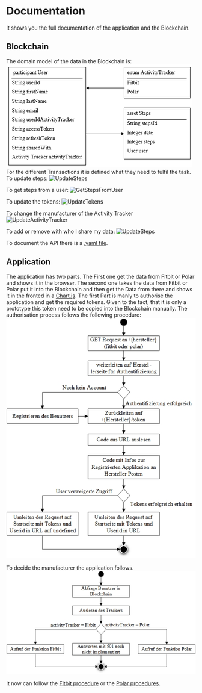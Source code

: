 # Documentation
It shows you the full documentation of the application and the Blockchain.

## Blockchain
The domain model of the data in the Blockchain is:
![Domain Model](images/domain_model.png)
For the different Transactions it is defined what they need to fulfil the task.
To update steps:
![UpdateSteps](/images/transaction_updateSteps.png)

To get steps from a user:
![GetStepsFromUser](/images/transaction_getStepsFromUser.png)

To update the tokens:
![UpdateTokens](/images/transaction_updateTokens.png)

To change the manufacturer of the Activity Tracker
![UpdateActivityTracker](/images/transaction_updateActivityTracker.png)

To add or remove with who I share my data:
![UpdateSteps](/images/transaction_addSharedWith)

To document the API there is a [.yaml file](doku_API_Blockchian.yaml).


## Application
The application has two parts. The First one get the data from Fitbit or Polar and shows it in the browser. The second one takes the data from Fitbit or Polar put it into the Blockchain and then get the Data from there and shows it in the fronted in a [Chart.js](https://www.chartjs.org/).
The first Part is manly to authorise the application and get the required tokens. Given to the fact, that it is only a prototype this token need to be copied into the Blockchain manually.
The authorisation process follows the following procedure:
![authorisation_Process](images/authorisation.jpg)

To decide the manufacturer the application follows.
![manufacturerChoice](images/refreshBlockchain.jpg)

It now can follow the [Fitbit procedure](images/fitbit.jpg) or the [Polar procedures](images/polar.jpg).